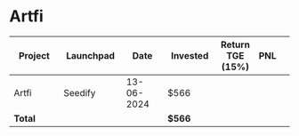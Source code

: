 # Artfi



<table data-full-width="true"><thead><tr><th width="152">Project</th><th width="138">Launchpad</th><th width="132">Date</th><th width="133">Invested</th><th>Return TGE (15%)</th><th>PNL</th><th></th></tr></thead><tbody><tr><td>Artfi</td><td>Seedify</td><td>13-06-2024</td><td>$566</td><td></td><td></td><td></td></tr><tr><td><strong>Total</strong></td><td></td><td></td><td><strong>$566</strong></td><td></td><td></td><td></td></tr></tbody></table>

